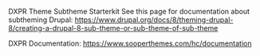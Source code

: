 DXPR Theme Subtheme Starterkit
See this page for documentation about subtheming Drupal:
https://www.drupal.org/docs/8/theming-drupal-8/creating-a-drupal-8-sub-theme-or-sub-theme-of-sub-theme

DXPR Documentation: https://www.sooperthemes.com/hc/documentation
